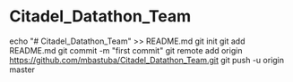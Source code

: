 # Citadel_Datathon_Team


echo "# Citadel_Datathon_Team" >> README.md
git init
git add README.md
git commit -m "first commit"
git remote add origin https://github.com/mbastuba/Citadel_Datathon_Team.git
git push -u origin master
